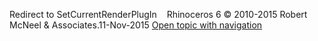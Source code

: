 ---
---

Redirect to SetCurrentRenderPlugIn&#160;
&#160;
Rhinoceros 6 © 2010-2015 Robert McNeel &amp; Associates.11-Nov-2015
 [Open topic with navigation](setcurrentrenderplugin.html) 

